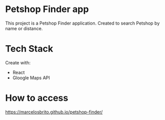 # Petshop Finder app

This project is a Petshop Finder application. Created to search Petshop by name or distance.

# Tech Stack

Create with:

- React
- Gloogle Maps API

# How to access

https://marcelosbrito.github.io/petshop-finder/
